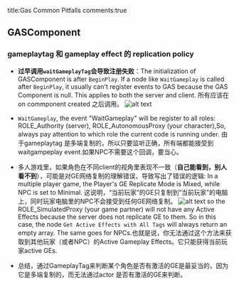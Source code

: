 title:Gas Common Pitfalls
comments:true

## GASComponent

### gameplaytag 和 gameplay effect 的 replication policy
- **过早调用`waitGameplayTag`会导致注册失败**：The initialization of GASComponent is after `BeginPlay`. If a node like `WaitGameplay` is called after `BeginPlay`, it usually can't register events to GAS because the GAS Component is null. This applies to both the server and client. 所有应该在on commponent created 之后调用。
   ![alt text](<../assets/images/4GAS Trap_image.png>)

- `WaitGameplay`, the event "WaitGameplay" will be register to all roles: ROLE_Authority (server), ROLE_AutonomousProxy (your character),So, always pay attention to which role the current code is running under. 由于gameplaytag 是多端复制的，所以只要监听正确，所有端都能接受到 waitgampeplay event.如果NPC不需要这个回调，要当心。

- 多人游戏里，如果角色在不同client的视角里表现不一致（**自己能看到，别人看不到**），可能是对GE网络复制的理解错误，导致写出了错误的逻辑:
  In a multiple player game, the Player's GE Replicate Mode is Mixed, while NPC is set to Minimal. 这说明，“当前玩家”的GE只复制到“当前玩家”的电脑上，同时玩家电脑里的NPC不会接受到任何GE网络复制。
   ![alt text](<../assets/images/4GAS Trap_image-1.png>)
  so the ROLE_SimulatedProxy (your game partner) will not have any Active Effects because the server does not replicate GE to them. So in this case, the node `Get Active Effects with All Tags` will always return an empty array. The same goes for NPCs.也就是说，你无法通过这个方法来获取到其他玩家（或者NPC）的Active Gameplay Effects。它只能获得当前玩家active GEs.

 - 总结，通过GameplayTag来判断某个角色是否有激活的GE是最妥当的，因为它是多端复制的，而无法通过actor 是否有激活的GE来判断。

 
